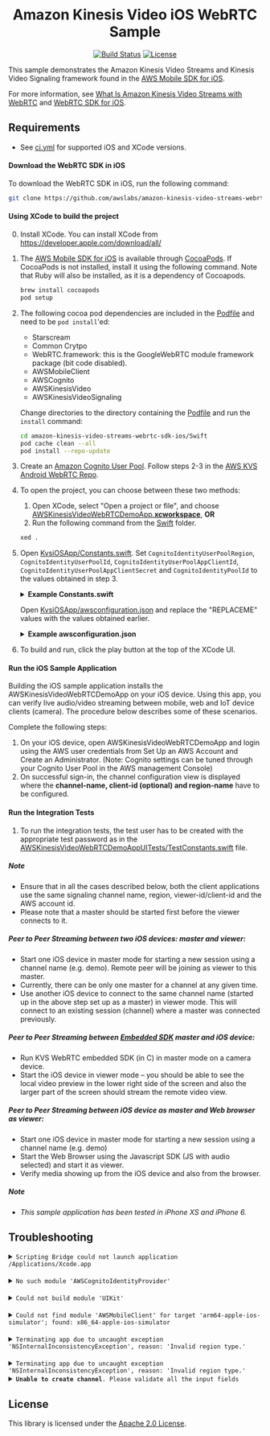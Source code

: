 <center>

<h1>Amazon Kinesis Video iOS WebRTC Sample</h1>

[![Build Status](https://img.shields.io/github/actions/workflow/status/awslabs/amazon-kinesis-video-streams-webrtc-sdk-ios/ci.yml)](https://img.shields.io/github/actions/workflow/status/awslabs/amazon-kinesis-video-streams-webrtc-sdk-ios/ci.yml)
[![License](https://img.shields.io/badge/License-Apache_2.0-blue.svg)](https://opensource.org/licenses/Apache-2.0)

[//]: # (Todo: re-enable this once code cov is setup)
[//]: # (&#40;[![Coverage Status]&#40;https://codecov.io/gh/awslabs/amazon-kinesis-video-streams-webrtc-sdk-ios/branch/master/graph/badge.svg&#41;]&#40;https://codecov.io/gh/awslabs/amazon-kinesis-video-streams-webrtc-sdk-ios&#41;&#41;)

</center>

This sample demonstrates the Amazon Kinesis Video Streams and Kinesis Video Signaling framework found in the [AWS Mobile SDK for iOS](https://github.com/aws-amplify/aws-sdk-ios).

For more information, see [What Is Amazon Kinesis Video Streams with WebRTC](https://docs.aws.amazon.com/kinesisvideostreams-webrtc-dg/latest/devguide/what-is-kvswebrtc.html) and [WebRTC SDK for iOS](https://docs.aws.amazon.com/kinesisvideostreams-webrtc-dg/latest/devguide/kvswebrtc-sdk-ios.html).

## Requirements

* See [ci.yml](.github/workflows/ci.yml) for supported iOS and XCode versions.

#### Download the WebRTC SDK in iOS
To download the WebRTC SDK in iOS, run the following command:

```bash
git clone https://github.com/awslabs/amazon-kinesis-video-streams-webrtc-sdk-ios.git
```

#### Using XCode to build the project

0. Install XCode. You can install XCode from https://developer.apple.com/download/all/

1. The [AWS Mobile SDK for iOS](https://github.com/aws-amplify/aws-sdk-ios) is available through [CocoaPods](http://cocoapods.org). If CocoaPods is not installed, install it using the following command. Note that Ruby will also be installed, as it is a dependency of Cocoapods.
   ```bash
   brew install cocoapods
   pod setup
   ```

2. The following cocoa pod dependencies are included in the [Podfile](Swift/Podfile) and need to be `pod install`'ed:

   * Starscream
   * Common Crytpo
   * WebRTC.framework: this is the GoogleWebRTC module framework package (bit code disabled).
   * AWSMobileClient
   * AWSCognito
   * AWSKinesisVideo
   * AWSKinesisVideoSignaling

   Change directories to the directory containing the [Podfile](Swift/Podfile) and run the `install` command:
   ```bash
   cd amazon-kinesis-video-streams-webrtc-sdk-ios/Swift
   pod cache clean --all
   pod install --repo-update
   ```

3. Create an [Amazon Cognito User Pool](https://docs.aws.amazon.com/cognito/latest/developerguide/what-is-amazon-cognito.html). Follow steps 2-3 in the [AWS KVS Android WebRTC Repo](https://github.com/awslabs/amazon-kinesis-video-streams-webrtc-sdk-android).

4. To open the project, you can choose between these two methods:

   1. Open XCode, select "Open a project or file", and choose [AWSKinesisVideoWebRTCDemoApp.**xcworkspace**](Swift/AWSKinesisVideoWebRTCDemoApp.xcworkspace), **OR**
   2. Run the following command from the [Swift](Swift) folder.
    ```bash
    xed .
    ```

5. Open [KvsiOSApp/Constants.swift](Swift/KVSiOSApp/Constants.swift). Set `CognitoIdentityUserPoolRegion`, `CognitoIdentityUserPoolId`, `CognitoIdentityUserPoolAppClientId`, `CognitoIdentityUserPoolAppClientSecret` and `CognitoIdentityPoolId` to the values obtained in step 3.

   <details>
       <summary><strong>Example Constants.swift</strong></summary>

      ```swift
      let cognitoIdentityUserPoolRegion = AWSRegionType.USWest2
      let cognitoIdentityUserPoolId = "us-west-2_qRsTuVwXy"
      let cognitoIdentityUserPoolAppClientId = "0123456789abcdefghijklmnop"
      let cognitoIdentityUserPoolAppClientSecret = "abcdefghijklmnopqrstuvwxyz0123456789abcdefghijklmno"
      let cognitoIdentityPoolId = "us-west-2:01234567-89ab-cdef-0123-456789abcdef"
      ```

   </details>

   Open [KvsiOSApp/awsconfiguration.json](Swift/KVSiOSApp/awsconfiguration.json) and replace the "REPLACEME" values with the values obtained earlier.

   <details>
       <summary><strong>Example awsconfiguration.json</strong></summary>

   ```json
   {
     "Version": "1.0",
     "CredentialsProvider": {
       "CognitoIdentity": {
         "Default": {
           "PoolId": "us-west-2:01234567-89ab-cdef-0123-456789abcdef",
           "Region": "us-west-2"
         }
       }
     },
     "IdentityManager": {
       "Default": {}
     },
     "CognitoUserPool": {
       "Default": {
         "AppClientSecret": "abcdefghijklmnopqrstuvwxyz0123456789abcdefghijklmno",
         "AppClientId": "0123456789abcdefghijklmnop",
         "PoolId": "us-west-2_qRsTuVwXy",
         "Region": "us-west-2"
       }
     }
   }
   ```

   </details>

6. To build and run, click the play button at the top of the XCode UI.

#### Run the iOS Sample Application
Building the iOS sample application installs the AWSKinesisVideoWebRTCDemoApp on your iOS device. Using this app, you can verify live audio/video streaming between mobile, web and IoT device clients (camera). The procedure below describes some of these scenarios.

Complete the following steps:

1.    On your iOS device, open AWSKinesisVideoWebRTCDemoApp and login using the AWS user credentials from Set Up an AWS Account and Create an Administrator. (Note: Cognito settings can be tuned through your Cognito User Pool in the AWS management Console)
2.    On successful sign-in, the channel configuration view is displayed where the **channel-name, client-id (optional) and region-name** have to be configured.

#### Run the Integration Tests
1.   To run the integration tests, the test user has to be created with the appropriate test password as in the [AWSKinesisVideoWebRTCDemoAppUITests/TestConstants.swift](Swift/AWSKinesisVideoWebRTCDemoAppUITests/TestConstants.swift) file.


##### Note
*    Ensure that in all the cases described below, both the client applications use the same signaling channel name, region, viewer-id/client-id and the AWS account id.
*    Please note that a master should be started first before the viewer connects to it.

#####    Peer to Peer Streaming between two iOS devices: master and viewer:
*    Start one iOS device in master mode for starting a new session using a channel name (e.g. demo). Remote peer will be joining as viewer to this master.
*    Currently, there can be only one master for a channel at any given time.
*    Use another iOS device to connect to the same channel name (started up in the above step set up as a master) in viewer mode. This will connect to an existing session (channel) where a master was connected previously.

#####    Peer to Peer Streaming between [Embedded SDK](https://github.com/awslabs/amazon-kinesis-video-streams-webrtc-sdk-c) master and iOS device:
*    Run KVS WebRTC embedded SDK (in C) in master mode on a camera device.
*    Start the iOS device in viewer mode – you should be able to see the local video preview in the lower right side of the screen and also the larger part of the screen should stream the remote video view.

#####    Peer to Peer Streaming between iOS device as master and Web browser as viewer:
*    Start one iOS device in master mode for starting a new session using a channel name (e.g. demo)
*    Start the Web Browser using the Javascript SDK (JS with audio selected) and start it as viewer.
*    Verify media showing up from the iOS device and also from the browser.

##### Note

* _This sample application has been tested in iPhone XS and iPhone 6._

## Troubleshooting

<details>
  <summary><code>Scripting Bridge could not launch application /Applications/Xcode.app</code></summary>

Check that `XCode.app` is in your `Applications` folder.

</details>

<br>

<details>
  <summary><code>No such module 'AWSCognitoIdentityProvider'</code></summary>

Open the project by selecting the `.xcworkspace` file or using the `xed .` command, not the `.xcodeproj` file.

</details>

<br>

<details>
  <summary><code>Could not build module 'UIKit'</code></summary>

Try reinstalling XCode, restarting your MAC, and reinstalling the Pods. Run the following commands from the same directory containing the [Podfile](Swift).

   ```
   rm -rf ~/Library/Caches/CocoaPods
   rm -rf Pods
   rm -rf ~/Library/Developer/Xcode/DerivedData
   pod deintegrate
   rm -f Podfile.lock
   pod setup
   pod install --repo-update
   ```

Then, run a clean build in XCode by going to `Product > Clean Build Folder` (or using ⌘+⇧+K) before clicking the play button.

</details>

<br>

<details>
  <summary><code>Could not find module 'AWSMobileClient' for target 'arm64-apple-ios-simulator'; found: x86_64-apple-ios-simulator</code></summary>

Open Build settings.
* In XCode, switch to the file viewer, scroll down and double-click on the Pods with the XCode symbol next to it. At the top, switch the tab to `Build settings`, and check that `All` and `Combined` are selected.

In the `Architectures > Architectures` setting, add `x86_64`.

Alternatively, you can try enabling Rosetta: `Finder > Applications > XCode > Get Info > ✓ Enable Rosetta`

</details>

<br>

<details>
  <summary><code>Terminating app due to uncaught exception 'NSInternalInconsistencyException', reason: 'Invalid region type.'</code></summary>

Double check that [Constants.swift](Swift/KVSiOSApp/Constants.swift) contains a valid region. See [AWSRegionType](https://aws-amplify.github.io/aws-sdk-ios/docs/reference/AWSCore/Enums/AWSRegionType.html) for more info.

  Alternatively, you can try enabling Rosetta: `Finder > Applications > XCode > Get Info > ✓ Enable Rosetta`

</details>

<br>

<details>
  <summary><code>Terminating app due to uncaught exception 'NSInternalInconsistencyException', reason: 'Invalid region type.'</code></summary>

  Double check that [Constants.swift](Swift/KVSiOSApp/Constants.swift) contains a valid region. See [AWSRegionType](https://aws-amplify.github.io/aws-sdk-ios/docs/reference/AWSCore/Enums/AWSRegionType.html) for more info.

</details>

<details>
  <summary><code><strong>Unable to create channel</strong>. Please validate all the input fields</code></summary>

Check that the values in `Constants.swift` and  `awsconfiguration.json` are set correctly. See the examples above to ensure your values match the same format.
Additionally, check that the IAM role has the appropriate `kinesisvideo` permissions.

</details>

## License
This library is licensed under the [Apache 2.0 License](https://github.com/awslabs/amazon-kinesis-video-streams-webrtc-sdk-ios/blob/master/LICENSE).

